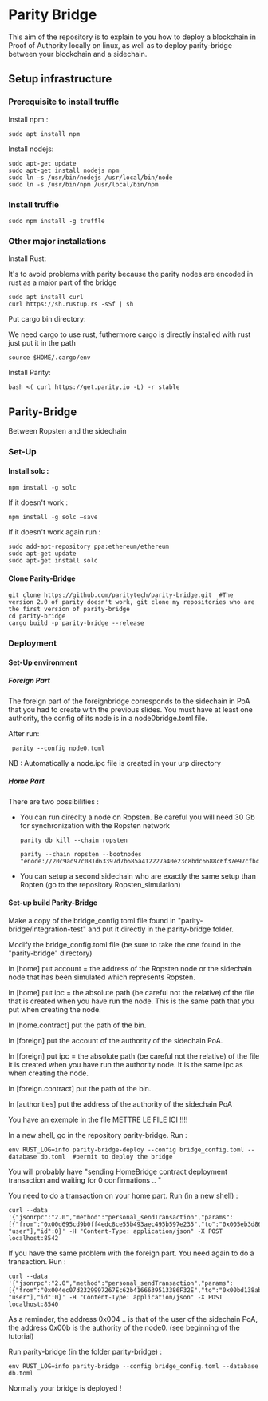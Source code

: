 # Parity Bridge

This aim of the repository is to explain to you how to deploy a blockchain in Proof of Authority locally on linux, as well as to deploy parity-bridge between your blockchain and a sidechain.

## Setup infrastructure

### Prerequisite to install truffle 

Install npm :

    sudo apt install npm
    
Install nodejs:

    sudo apt-get update
    sudo apt-get install nodejs npm
    sudo ln –s /usr/bin/nodejs /usr/local/bin/node
    sudo ln -s /usr/bin/npm /usr/local/bin/npm

### Install truffle

    sudo npm install -g truffle 

### Other major installations

Install Rust:

It's to avoid problems with parity because the parity nodes are encoded in rust as a major part of the bridge

    sudo apt install curl
    curl https://sh.rustup.rs -sSf | sh 
    
Put cargo bin directory:

We need cargo to use rust, futhermore cargo is directly installed with rust just put it in the path

    source $HOME/.cargo/env 

Install Parity:

    bash <( curl https://get.parity.io -L) -r stable

## Parity-Bridge

Between Ropsten and the sidechain

### Set-Up

#### Install solc :

    npm install -g solc
    
If it doesn't work :

    npm install -g solc –save

If it doesn't work again run :
 
    sudo add-apt-repository ppa:ethereum/ethereum
    sudo apt-get update
    sudo apt-get install solc


#### Clone Parity-Bridge

    git clone https://github.com/paritytech/parity-bridge.git  #The version 2.0 of parity doesn't work, git clone my repositories who are the first version of parity-bridge 
    cd parity-bridge
    cargo build -p parity-bridge --release
    
### Deployment

#### Set-Up environment

##### Foreign Part

The foreign part of the foreignbridge corresponds to the sidechain in PoA that you had to create with the previous slides.
You must have at least one authority, the config of its node is in a node0bridge.toml file.

After run: 

     parity --config node0.toml 
     
NB : Automatically a node.ipc file is created in your urp directory

##### Home Part

There are two possibilities :

* You can run direclty a node on Ropsten. Be careful you will need 30 Gb for synchronization with the Ropsten network
    
      parity db kill --chain ropsten

      parity --chain ropsten --bootnodes "enode://20c9ad97c081d63397d7b685a412227a40e23c8bdc6688c6f37e97cfbc22d2b4d1db1510d8f61e6a8866ad7f0e17c02b14182d37ea7c3c8b9c2683aeb6b733a1@52.169.14.227:30303,enode://6ce05930c72abc632c58e2e4324f7c7ea478cec0ed4fa2528982cf34483094e9cbc9216e7aa349691242576d552a2a56aaeae426c5303ded677ce455ba1acd9d@13.84.180.240:30303“ 


* You can setup a second sidechain who are exactly the same setup than Ropten (go to the repository Ropsten_simulation)

    
#### Set-up build Parity-Bridge

Make a copy of the bridge_config.toml file found in "parity-bridge/integration-test" and put it directly in the parity-bridge folder.

Modify the bridge_config.toml file (be sure to take the one found in the "parity-bridge" directory)

In [home] put account = the address of the Ropsten node or the sidechain node that has been simulated which represents Ropsten.

In [home] put ipc = the absolute path (be careful not the relative) of the file that is created when you have run the node. This is the same path that you put when creating the node.

In [home.contract] put the path of the bin.

In [foreign] put the account of the authority of the sidechain PoA.

In [foreign] put ipc = the absolute path (be careful not the relative) of the file it is created when you have run the authority node.
It is the same ipc as when creating the node.

In [foreign.contract] put the path of the bin.

In [authorities] put the address of the authority of the sidechain PoA

You have an exemple in the file METTRE LE FILE ICI !!!!

In a new shell, go in the repository parity-bridge. Run :

    env RUST_LOG=info parity-bridge-deploy --config bridge_config.toml --database db.toml  #permit to deploy the bridge
    
You will probably have "sending HomeBridge contract deployment transaction and waiting for 0 confirmations .. "

You need to do a transaction on your home part. Run (in a new shell) :

    curl --data '{"jsonrpc":"2.0","method":"personal_sendTransaction","params":[{"from":"0x00d695cd9b0ff4edc8ce55b493aec495b597e235","to":"0x005eb3d86d6c987860fbc95ab97da69ee6b6118e","value":"0xde0b6b3a7640000"}, "user"],"id":0}' -H "Content-Type: application/json" -X POST localhost:8542

If you have the same problem with the foreign part. You need again to do a transaction. Run : 

    curl --data '{"jsonrpc":"2.0","method":"personal_sendTransaction","params":[{"from":"0x004ec07d2329997267Ec62b4166639513386F32E","to":"0x00bd138abd70e2f00903268f3db08f2d25677c9e","value":"0xde0b6b3a7640000"}, "user"],"id":0}' -H "Content-Type: application/json" -X POST localhost:8540

As a reminder, the address 0x004 .. is that of the user of the sidechain PoA, the address 0x00b is the authority of the node0. (see beginning of the tutorial)

Run parity-bridge (in the folder parity-bridge) :

    env RUST_LOG=info parity-bridge --config bridge_config.toml --database db.toml 
    
Normally your bridge is deployed ! 











    









